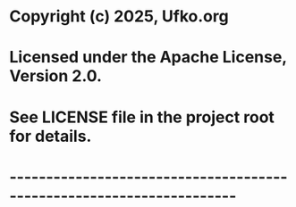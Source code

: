 # Copyright (c) 2025, Ufko.org
# Licensed under the Apache License, Version 2.0. 
# See LICENSE file in the project root for details.
# ---------------------------------------------------------------------
